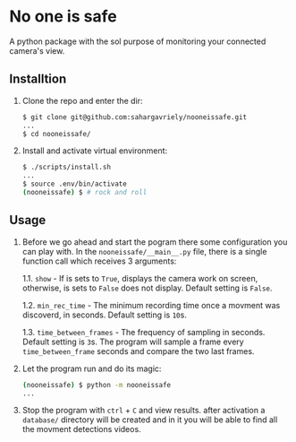 # No one is safe

A python package with the sol purpose of monitoring your connected camera's view.

## Installtion

1. Clone the repo and enter the dir:

    ```sh
    $ git clone git@github.com:sahargavriely/nooneissafe.git
    ...
    $ cd nooneissafe/
    ```

2. Install and activate virtual environment:

    ```sh
    $ ./scripts/install.sh
    ...
    $ source .env/bin/activate
    (nooneissafe) $ # rock and roll
    ```

## Usage

1. Before we go ahead and start the pogram there some configuration you can play with.
   In the `nooneissafe/__main__.py` file, there is a single function call which receives 3 arguments:

    1.1. `show` - If is sets to `True`, displays the camera work on screen, otherwise, is sets to `False` does not display. Default setting is `False`.

    1.2. `min_rec_time` - The minimum recording time once a movment was discoverd, in seconds. Default setting is `10`s.

    1.3. `time_between_frames` - The frequency of sampling in seconds. Default setting is `3`s. The program will sample a frame every `time_between_frame` seconds and compare the two last frames.

2. Let the program run and do its magic:

    ```sh
    (nooneissafe) $ python -m nooneissafe
    ...
    ```

3. Stop the program with `ctrl` + `C` and view results. after activation a `database/` directory will be created and in it you will be able to find all the movment detections videos.
